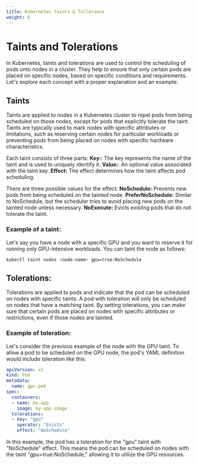 ```yaml
---
title: Kubernetes Taints & Tollerance
weight: 6
---
```

# Taints and Tolerations
In Kubernetes, taints and tolerations are used to control the scheduling of pods onto nodes in a cluster. They help to ensure that only certain pods are placed on specific nodes, based on specific conditions and requirements. Let's explore each concept with a proper explanation and an example:

## Taints
Taints are applied to nodes in a Kubernetes cluster to repel pods from being scheduled on those nodes, except for pods that explicitly tolerate the taint. Taints are typically used to mark nodes with specific attributes or limitations, such as reserving certain nodes for particular workloads or preventing pods from being placed on nodes with specific hardware characteristics.

Each taint consists of three parts:
**Key:**: The key represents the name of the taint and is used to uniquely identify it.
**Value:**: An optional value associated with the taint key.
**Effect:** The effect determines how the taint affects pod scheduling.


There are three possible values for the effect:
**NoSchedule:** Prevents new pods from being scheduled on the tainted node.
**PreferNoSchedule:** Similar to NoSchedule, but the scheduler tries to avoid placing new pods on the tainted node unless necessary.
**NoExecute:** Evicts existing pods that do not tolerate the taint.


### Example of a taint:

Let's say you have a node with a specific GPU and you want to reserve it for running only GPU-intensive workloads. You can taint the node as follows:

```bash
kubectl taint nodes <node-name> gpu=true:NoSchedule
```

## Tolerations:
Tolerations are applied to pods and indicate that the pod can be scheduled on nodes with specific taints. A pod with toleration will only be scheduled on nodes that have a matching taint. By setting tolerations, you can make sure that certain pods are placed on nodes with specific attributes or restrictions, even if those nodes are tainted.

### Example of toleration:

Let's consider the previous example of the node with the GPU taint. To allow a pod to be scheduled on the GPU node, the pod's YAML definition would include toleration like this:

```yaml
apiVersion: v1
kind: Pod
metadata:
  name: gpu-pod
spec:
  containers:
  - name: my-app
    image: my-app-image
  tolerations:
  - key: "gpu"
    operator: "Exists"
    effect: "NoSchedule"
```

In this example, the pod has a toleration for the "gpu" taint with "NoSchedule" effect. This means the pod can be scheduled on nodes with the taint "gpu=true:NoSchedule," allowing it to utilize the GPU resources.